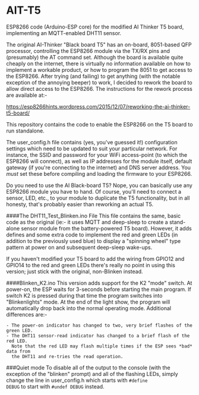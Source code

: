 # AIT-T5
ESP8266 code (Arduino-ESP core) for the modified AI Thinker T5 board, implementing an MQTT-enabled DHT11 sensor.

The original AI-Thinker "Black board T5" has an on-board, 8051-based QFP processor, controlling the ESP8266
module via the TX/RX pins and (presumably) the AT command set.  Although the board is available quite
cheaply on the internet, there is virtually no information available on how to implement a workable
product, or how to program the 8051 to get access to the ESP8266.  After trying (and failing) to get
anything (with the notable exception of the annoying beeper) to work, I decided to rework the board to
allow direct access to the ESP8266.  The instructions for the rework process are available at:-

https://esp8266hints.wordpress.com/2015/12/07/reworking-the-ai-thinker-t5-board/

This repository contains the code to enable the ESP8266 on the T5 board to run standalone.

The user_config.h file contains (yes, you've guessed it!) configuration settings which need
to be updated to suit your particular network.  For instance, the SSID and password for your
WiFi access-point (to which the ESP8266 will connect), as well as IP addresses for the module
itself, default gateway (if you're connecting to the internet) and DNS server address.  You *must*
set these before compiling and loading the firmware to your ESP8266.

Do you need to use the AI Black-board T5?  Nope, you can basically use any ESP8266 module you
have to hand.  Of course, you'll need to connect a sensor, LED, etc., to your module to duplicate
the T5 functionality, but in all honesty, that's probably easier than reworking an actual T5.

####The DHT11_Test_Blinken.ino File
This file contains the same, basic code as the original (ie:- it uses MQTT and deep-sleep to
create a stand-alone sensor module from the battery-powered T5 board).  However, it adds defines and
some extra code to implement the red and green LEDs (in addition to the previously used blue) to
display a "spinning wheel" type pattern at power on and subsequent deep-sleep wake-ups.

If you haven't modified your T5 board to add the wiring from GPIO12 and GPIO14 to the red and green
LEDs there's really no point in using this version; just stick with the original, non-Blinken
instead.

####Blinken_K2.ino
This version adds support for the K2 "mode" switch.  At power-on, the ESP waits for 3-seconds
before starting the main program.  If switch K2 is pressed during that time the program
switches into "Blinkenlights" mode.  At the end of the light show, the program will automatically
drop back into the normal operating mode.  Additional differences are:-

    - The power-on indicator has changed to two, very brief flashes of the green LED.
    - The DHT11 sensor-read indicator has changed to a brief flash of the red LED.
      Note that the red LED may flash multiple times if the ESP sees *bad* data from
      the DHT11 and re-tries the read operation.

###Quiet mode
To disable all of the output to the console (with the exception of the "blinken" prompt) and all
of the flashing LEDs, simply change the line in user_config.h which starts with
<code>#define DEBUG</code>
to start with
<code>#undef DEBUG</code>
instead.
